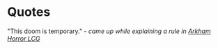 # Quotes

"This doom is temporary." - *came up while explaining a rule in [Arkham Horror LCG](https://www.fantasyflightgames.com/en/products/arkham-horror-the-card-game/)*
